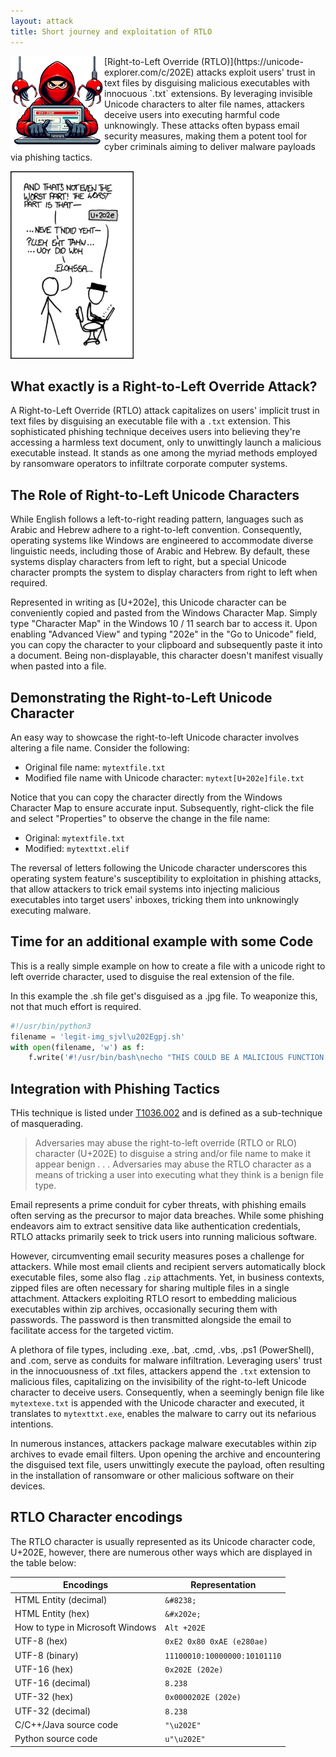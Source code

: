 ```yaml
---
layout: attack
title: Short journey and exploitation of RTLO
---
```


<img height="150" align="left" src="/images/rtlo-attack-logo.png" >
[Right-to-Left Override (RTLO)](https://unicode-explorer.com/c/202E) attacks exploit users' trust in text files by disguising malicious executables with innocuous `.txt` extensions. By leveraging invisible Unicode characters to alter file names, attackers deceive users into executing harmful code unknowingly. These attacks often bypass email security measures, making them a potent tool for cyber criminals aiming to deliver malware payloads via phishing tactics.


![](/images/rtlo-comic.png)


## What exactly is a Right-to-Left Override Attack?
A Right-to-Left Override (RTLO) attack capitalizes on users' implicit trust in text files by disguising an executable file with a `.txt` extension. This sophisticated phishing technique deceives users into believing they're accessing a harmless text document, only to unwittingly launch a malicious executable instead. It stands as one among the myriad methods employed by ransomware operators to infiltrate corporate computer systems.

## The Role of Right-to-Left Unicode Characters
While English follows a left-to-right reading pattern, languages such as Arabic and Hebrew adhere to a right-to-left convention. Consequently, operating systems like Windows are engineered to accommodate diverse linguistic needs, including those of Arabic and Hebrew. By default, these systems display characters from left to right, but a special Unicode character prompts the system to display characters from right to left when required.

Represented in writing as [U+202e], this Unicode character can be conveniently copied and pasted from the Windows Character Map. Simply type "Character Map" in the Windows 10 / 11 search bar to access it. Upon enabling "Advanced View" and typing "202e" in the "Go to Unicode" field, you can copy the character to your clipboard and subsequently paste it into a document. Being non-displayable, this character doesn't manifest visually when pasted into a file.

## Demonstrating the Right-to-Left Unicode Character
An easy way to showcase the right-to-left Unicode character involves altering a file name. Consider the following:

- Original file name: `mytextfile.txt`
- Modified file name with Unicode character: `mytext[U+202e]file.txt`

Notice that you can copy the character directly from the Windows Character Map to ensure accurate input. Subsequently, right-click the file and select "Properties" to observe the change in the file name:

- Original: `mytextfile.txt`
- Modified: `mytexttxt.elif`

The reversal of letters following the Unicode character underscores this operating system feature's susceptibility to exploitation in phishing attacks, that allow attackers to trick email systems into injecting malicious executables into target users' inboxes, tricking them into unknowingly executing malware.

## Time for an additional example with some Code
This is a really simple example on how to create a file with a unicode right to left override character, used to disguise the real extension of the file.

In this example the .sh file get's disguised as a .jpg file. To weaponize this, not that much effort is required.

```python
#!/usr/bin/python3
filename = 'legit-img_sjvl\u202Egpj.sh'
with open(filename, 'w') as f:
    f.write('#!/usr/bin/bash\necho "THIS COULD BE A MALICIOUS FUNCTION CALL"')
```

## Integration with Phishing Tactics

THis technique is listed under [T1036.002](https://attack.mitre.org/techniques/T1036/002/) and is defined as a sub-technique of masquerading.

> Adversaries may abuse the right-to-left override (RTLO or RLO) character (U+202E) to disguise a string and/or file name to make it appear benign . . . Adversaries may abuse the RTLO character as a means of tricking a user into executing what they think is a benign file type.

Email represents a prime conduit for cyber threats, with phishing emails often serving as the precursor to major data breaches. While some phishing endeavors aim to extract sensitive data like authentication credentials, RTLO attacks primarily seek to trick users into running malicious software.

However, circumventing email security measures poses a challenge for attackers. While most email clients and recipient servers automatically block executable files, some also flag `.zip` attachments. Yet, in business contexts, zipped files are often necessary for sharing multiple files in a single attachment. Attackers exploiting RTLO resort to embedding malicious executables within zip archives, occasionally securing them with passwords. The password is then transmitted alongside the email to facilitate access for the targeted victim.

A plethora of file types, including .exe, .bat, .cmd, .vbs, .ps1 (PowerShell), and .com, serve as conduits for malware infiltration. Leveraging users' trust in the innocuousness of .txt files, attackers append the `.txt` extension to malicious files, capitalizing on the invisibility of the right-to-left Unicode character to deceive users. Consequently, when a seemingly benign file like `mytextexe.txt` is appended with the Unicode character and executed, it translates to `mytexttxt.exe`, enables the malware to carry out its nefarious intentions.

In numerous instances, attackers package malware executables within zip archives to evade email filters. Upon opening the archive and encountering the disguised text file, users unwittingly execute the payload, often resulting in the installation of ransomware or other malicious software on their devices. 

## RTLO Character encodings

The RTLO character is usually represented as its Unicode character code, U+202E, however, there are numerous other ways which are displayed in the table below:

|Encodings                          | Representation                  |
| ----------------------------------| ------------------------------- |
| HTML Entity (decimal)             | `&#8238;`                       |
| HTML Entity (hex)                 | `&#x202e;`                      | 
| How to type in Microsoft Windows  | `Alt +202E`                     | 
| UTF-8 (hex)                       | `0xE2 0x80 0xAE (e280ae)`       | 
| UTF-8 (binary)                    | `11100010:10000000:10101110`    | 
| UTF-16 (hex)	                    | `0x202E (202e)`                 | 
| UTF-16 (decimal)                  | `8.238`                         | 
| UTF-32 (hex)	                    | `0x0000202E (202e)`             | 
| UTF-32 (decimal)	                | `8.238`                         | 
| C/C++/Java source code	        | `"\u202E"`                      | 
| Python source code                | `u"\u202E"`                     | 